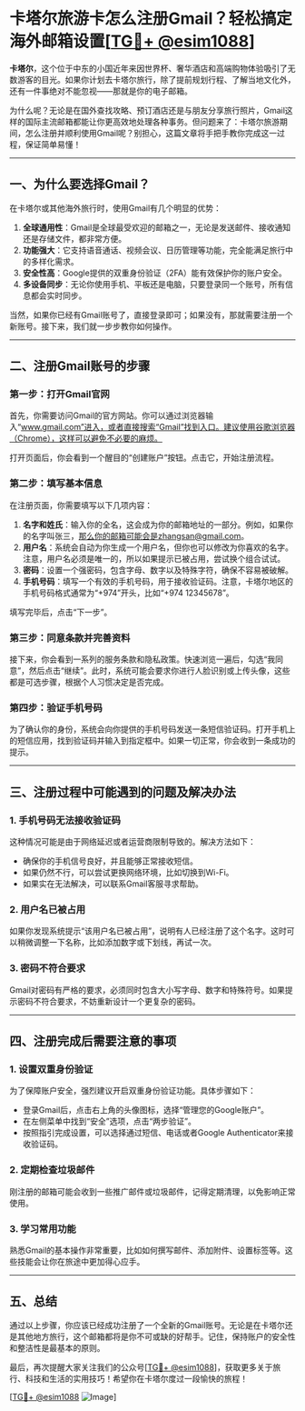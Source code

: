 # 卡塔尔旅游卡怎么注册Gmail？轻松搞定海外邮箱设置[[TG💪+ @esim1088](https://t.me/s/esim1088)]

**卡塔尔**，这个位于中东的小国近年来因世界杯、奢华酒店和高端购物体验吸引了无数游客的目光。如果你计划去卡塔尔旅行，除了提前规划行程、了解当地文化外，还有一件事绝对不能忽视——那就是你的电子邮箱。

为什么呢？无论是在国外查找攻略、预订酒店还是与朋友分享旅行照片，Gmail这样的国际主流邮箱都能让你更高效地处理各种事务。但问题来了：卡塔尔旅游期间，怎么注册并顺利使用Gmail呢？别担心，这篇文章将手把手教你完成这一过程，保证简单易懂！

---

## 一、为什么要选择Gmail？

在卡塔尔或其他海外旅行时，使用Gmail有几个明显的优势：

1. **全球通用性**：Gmail是全球最受欢迎的邮箱之一，无论是发送邮件、接收通知还是存储文件，都非常方便。
2. **功能强大**：它支持语音通话、视频会议、日历管理等功能，完全能满足旅行中的多样化需求。
3. **安全性高**：Google提供的双重身份验证（2FA）能有效保护你的账户安全。
4. **多设备同步**：无论你使用手机、平板还是电脑，只要登录同一个账号，所有信息都会实时同步。

当然，如果你已经有Gmail账号了，直接登录即可；如果没有，那就需要注册一个新账号。接下来，我们就一步步教你如何操作。

---

## 二、注册Gmail账号的步骤

### 第一步：打开Gmail官网
首先，你需要访问Gmail的官方网站。你可以通过浏览器输入“www.gmail.com”进入，或者直接搜索“Gmail”找到入口。建议使用谷歌浏览器（Chrome），这样可以避免不必要的麻烦。

打开页面后，你会看到一个醒目的“创建账户”按钮。点击它，开始注册流程。

### 第二步：填写基本信息
在注册页面，你需要填写以下几项内容：

1. **名字和姓氏**：输入你的全名，这会成为你的邮箱地址的一部分。例如，如果你的名字叫张三，那么你的邮箱可能会是zhangsan@gmail.com。
2. **用户名**：系统会自动为你生成一个用户名，但你也可以修改为你喜欢的名字。注意，用户名必须是唯一的，所以如果提示已被占用，尝试换个组合试试。
3. **密码**：设置一个强密码，包含字母、数字以及特殊字符，确保不容易被破解。
4. **手机号码**：填写一个有效的手机号码，用于接收验证码。注意，卡塔尔地区的手机号码格式通常为“+974”开头，比如“+974 12345678”。

填写完毕后，点击“下一步”。

### 第三步：同意条款并完善资料
接下来，你会看到一系列的服务条款和隐私政策。快速浏览一遍后，勾选“我同意”，然后点击“继续”。此时，系统可能会要求你进行人脸识别或上传头像，这些都是可选步骤，根据个人习惯决定是否完成。

### 第四步：验证手机号码
为了确认你的身份，系统会向你提供的手机号码发送一条短信验证码。打开手机上的短信应用，找到验证码并输入到指定框中。如果一切正常，你会收到一条成功的提示。

---

## 三、注册过程中可能遇到的问题及解决办法

### 1. 手机号码无法接收验证码
这种情况可能是由于网络延迟或者运营商限制导致的。解决方法如下：
- 确保你的手机信号良好，并且能够正常接收短信。
- 如果仍然不行，可以尝试更换网络环境，比如切换到Wi-Fi。
- 如果实在无法解决，可以联系Gmail客服寻求帮助。

### 2. 用户名已被占用
如果你发现系统提示“该用户名已被占用”，说明有人已经注册了这个名字。这时可以稍微调整一下名称，比如添加数字或下划线，再试一次。

### 3. 密码不符合要求
Gmail对密码有严格的要求，必须同时包含大小写字母、数字和特殊符号。如果提示密码不符合要求，不妨重新设计一个更复杂的密码。

---

## 四、注册完成后需要注意的事项

### 1. 设置双重身份验证
为了保障账户安全，强烈建议开启双重身份验证功能。具体步骤如下：
- 登录Gmail后，点击右上角的头像图标，选择“管理您的Google账户”。
- 在左侧菜单中找到“安全”选项，点击“两步验证”。
- 按照指引完成设置，可以选择通过短信、电话或者Google Authenticator来接收验证码。

### 2. 定期检查垃圾邮件
刚注册的邮箱可能会收到一些推广邮件或垃圾邮件，记得定期清理，以免影响正常使用。

### 3. 学习常用功能
熟悉Gmail的基本操作非常重要，比如如何撰写邮件、添加附件、设置标签等。这些技能会让你在旅途中更加得心应手。

---

## 五、总结

通过以上步骤，你应该已经成功注册了一个全新的Gmail账号。无论是在卡塔尔还是其他地方旅行，这个邮箱都将是你不可或缺的好帮手。记住，保持账户的安全性和整洁性是最基本的原则。

最后，再次提醒大家关注我们的公众号[[TG💪+ @esim1088](https://t.me/s/esim1088)]，获取更多关于旅行、科技和生活的实用技巧！希望你在卡塔尔度过一段愉快的旅程！

[[TG💪+ @esim1088](https://t.me/s/esim1088) ![Image](https://i.postimg.cc/4NQfJmqS/Snipaste-2025-05-13-00-14-12.png)]